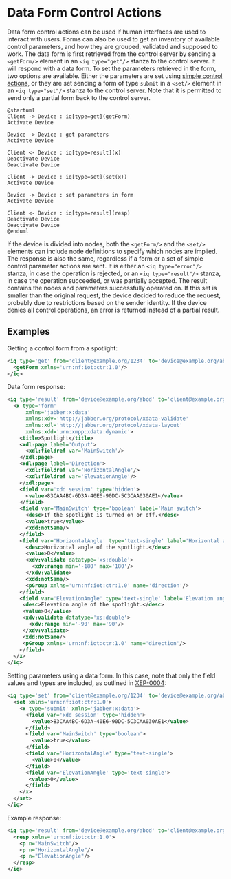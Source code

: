 Data Form Control Actions
==========================

Data form control actions can be used if human interfaces are used to interact with users. Forms can also be used to get an inventory of available
control parameters, and how they are grouped, validated and supposed to work. The data form is first retrieved from the control server by sending a
`<getForm/>` element in an `<iq type="get"/>` stanza to the control server. It will respond with a data form. To set the parameters retrieved in the form, two
options are available. Either the parameters are set using [simple control actions](ControlSimpleActions.md), or they are set sending a form of type
`submit` in a `<set/>` element in an `<iq type="set"/>` stanza to the control server. Note that it is permitted to send only a partial form back to the control server.

```uml:Simple Control
@startuml
Client -> Device : iq[type=get](getForm)
Activate Device

Device -> Device : get parameters
Activate Device

Client <- Device : iq[type=result](x)
Deactivate Device
Deactivate Device

Client -> Device : iq[type=set](set(x))
Activate Device

Device -> Device : set parameters in form
Activate Device

Client <- Device : iq[type=result](resp)
Deactivate Device
Deactivate Device
@enduml
```

If the device is divided into nodes, both the `<getForm/>` and the `<set/>` elements can include node definitions to specify which nodes are implied.
The response is also the same, regardless if a form or a set of simple control parameter actions are sent. It is either an `<iq type="error"/>` stanza, 
in case the operation is rejected, or an `<iq type="result"/>` stanza, in case the operation succeeded, or was partially accepted. The result contains 
the nodes and parameters successfully operated on. If this set is smaller than the original request, the device decided to reduce the request, 
probably due to restrictions based on the sender identity. If the device denies all control operations, an error is returned instead of a partial result.


Examples
---------------

Getting a control form from a spotlight:

```xml
<iq type='get' from='client@example.org/1234' to='device@example.org/abcd' id='R0001'>
  <getForm xmlns='urn:nf:iot:ctr:1.0'/>
</iq>
```

Data form response:

```xml
<iq type='result' from='device@example.org/abcd' to='client@example.org/1234' id='R0001'>
  <x type='form'
      xmlns='jabber:x:data'
      xmlns:xdv='http://jabber.org/protocol/xdata-validate'
      xmlns:xdl='http://jabber.org/protocol/xdata-layout'
      xmlns:xdd='urn:xmpp:xdata:dynamic'>
    <title>Spotlight</title>
    <xdl:page label='Output'>
      <xdl:fieldref var='MainSwitch'/>
    </xdl:page>
    <xdl:page label='Direction'>
      <xdl:fieldref var='HorizontalAngle'/>
      <xdl:fieldref var='ElevationAngle'/>
    </xdl:page>
    <field var='xdd session' type='hidden'>
      <value>83CAA4BC-6D3A-40E6-90DC-5C3CAA030AE1</value>
    </field>
    <field var='MainSwitch' type='boolean' label='Main switch'>
      <desc>If the spotlight is turned on or off.</desc>
      <value>true</value>
      <xdd:notSame/>
    </field>
    <field var='HorizontalAngle' type='text-single' label='Horizontal angle:'>
      <desc>Horizontal angle of the spotlight.</desc>
      <value>0</value>
      <xdv:validate datatype='xs:double'>
        <xdv:range min='-180' max='180'/>
      </xdv:validate>
      <xdd:notSame/>
      <pGroup xmlns='urn:nf:iot:ctr:1.0' name='direction'/>
    </field>
    <field var='ElevationAngle' type='text-single' label='Elevation angle:'>
     <desc>Elevation angle of the spotlight.</desc>
     <value>0</value>
     <xdv:validate datatype='xs:double'>
       <xdv:range min='-90' max='90'/>
     </xdv:validate>
     <xdd:notSame/>
     <pGroup xmlns='urn:nf:iot:ctr:1.0' name='direction'/>
    </field>
  </x>
</iq>
```

Setting parameters using a data form. In this case, note that only the field values and types are included, as outlined in 
[XEP-0004](https://xmpp.org/extensions/xep-0004.html):

```xml
<iq type='set' from='client@example.org/1234' to='device@example.org/abcd' id='R0002'>
  <set xmlns='urn:nf:iot:ctr:1.0'>
    <x type='submit' xmlns='jabber:x:data'>
      <field var='xdd session' type='hidden'>
        <value>83CAA4BC-6D3A-40E6-90DC-5C3CAA030AE1</value>
      </field>
      <field var='MainSwitch' type='boolean'>
        <value>true</value>
      </field>
      <field var='HorizontalAngle' type='text-single'>
        <value>0</value>
      </field>
      <field var='ElevationAngle' type='text-single'>
       <value>0</value>
      </field>
    </x>
  </set>
</iq>
```

Example response:

```xml
<iq type='result' from='device@example.org/abcd' to='client@example.org/1234' id='R0002'>
  <resp xmlns='urn:nf:iot:ctr:1.0'>
    <p n="MainSwitch"/>
    <p n="HorizontalAngle"/>
    <p n="ElevationAngle"/>
  </resp>
</iq>
```
